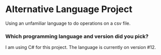 # Alternative Language Project
Using an unfamiliar language to do operations on a csv file.
### Which programming language and version did you pick?
    
I am using C# for this project. The language is currently on version #12.